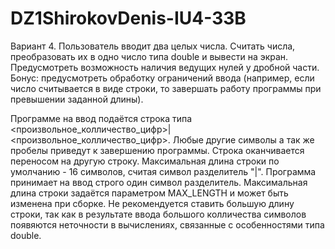 # DZ1ShirokovDenis-IU4-33B

Вариант 4.
Пользователь вводит два целых числа. Считать числа, преобразовать их в одно число типа double и вывести на экран. Предусмотреть возможность наличия ведущих нулей у дробной части.
Бонус: предусмотреть обработку ограничений ввода (например, если число считывается в виде строки, то завершать работу программы при превышении заданной длины).


Программе на ввод подаётся строка типа <произвольное_колличество_цифр>|<произвольное_колличество_цифр>. Любые другие символы а так же пробелы приведут к завершению программы. 
Строка оканчивается переносом на другую строку. Максимальная длина строки по умолчанию - 16 символов, считая символ разделитель "|". Программа принимает на ввод строго один символ разделитель. Максимальная длина строки задаётся параметром MAX_LENGTH и
может быть изменена при сборке. Не рекомендуется ставить большую длину строки, так как в результате ввода большого колличества символов появяются неточности в вычислениях, связанные с особенностями типа double.
